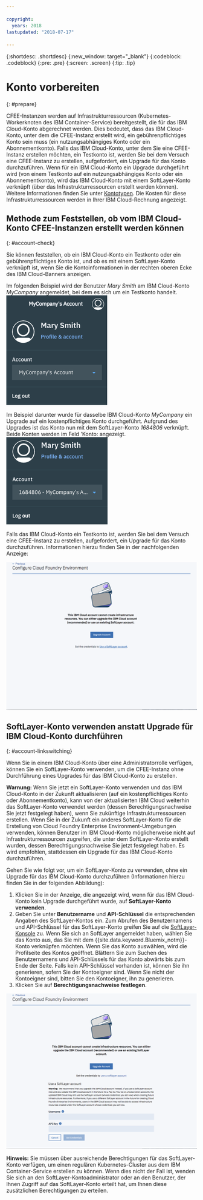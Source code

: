 ```yaml
---

copyright:
  years: 2018
lastupdated: "2018-07-17"

---
```


{:shortdesc: .shortdesc}
{:new_window: target="_blank"}
{:codeblock: .codeblock}
{:pre: .pre}
{:screen: .screen}
{:tip: .tip}

# Konto vorbereiten
{: #prepare}

CFEE-Instanzen werden auf Infrastrukturressourcen (Kubernetes-Workerknoten des IBM Container-Service) bereitgestellt, die für das IBM Cloud-Konto abgerechnet werden. Dies bedeutet, dass das IBM Cloud-Konto, unter dem die CFEE-Instanz erstellt wird, ein gebührenpflichtiges Konto sein muss (ein nutzungsabhängiges Konto oder ein Abonnementkonto). Falls das IBM Cloud-Konto, unter dem Sie eine CFEE-Instanz erstellen möchten, ein Testkonto ist, werden Sie bei dem Versuch eine CFEE-Instanz zu erstellen, aufgefordert, ein Upgrade für das Konto durchzuführen. Wenn für ein IBM Cloud-Konto ein Upgrade durchgeführt wird (von einem Testkonto auf ein nutzungsabhängiges Konto oder ein Abonnementkonto), wird das IBM Cloud-Konto mit einem SoftLayer-Konto verknüpft (über das Infrastrukturressourcen erstellt werden können). Weitere Informationen finden Sie unter [Kontotypen](https://console.bluemix.net/docs/account/index.html#accounts). Die Kosten für diese Infrastrukturressourcen werden in Ihrer IBM Cloud-Rechnung angezeigt.

## Methode zum Feststellen, ob vom IBM Cloud-Konto CFEE-Instanzen erstellt werden können
{: #account-check}

Sie können feststellen, ob ein IBM Cloud-Konto ein Testkonto oder ein gebührenpflichtiges Konto ist, und ob es mit einem SoftLayer-Konto verknüpft ist, wenn Sie die Kontoinformationen in der rechten oberen Ecke des IBM Cloud-Banners anzeigen.

Im folgenden Beispiel wird der Benutzer _Mary Smith_ am IBM Cloud-Konto _MyCompany_ angemeldet, bei dem es sich um ein Testkonto handelt. ![Kontoprüfung](img/AccountExample_1.png)

Im Beispiel darunter wurde für dasselbe IBM Cloud-Konto _MyCompany_ ein Upgrade auf ein kostenpflichtiges Konto durchgeführt. Aufgrund des Upgrades ist das Konto nun mit dem SoftLayer-Konto _1684806_ verknüpft. Beide Konten werden im Feld 'Konto: angezeigt. ![Kontoprüfung](img/AccountExample_2.png)

Falls das IBM Cloud-Konto ein Testkonto ist, werden Sie bei dem Versuch eine CFEE-Instanz zu erstellen, aufgefordert, ein Upgrade für das Konto durchzuführen. Informationen hierzu finden Sie in der nachfolgenden Anzeige:

![Kontoprüfung](img/UpgradeAccountPage_1.png)

## SoftLayer-Konto verwenden anstatt Upgrade für IBM Cloud-Konto durchführen
{: #account-linkswitching}

Wenn Sie in einem IBM Cloud-Konto über eine Administratorrolle verfügen, können Sie ein SoftLayer-Konto verwenden, um die CFEE-Instanz ohne Durchführung eines Upgrades für das IBM Cloud-Konto zu erstellen.


**Warnung:** Wenn Sie jetzt ein SoftLayer-Konto verwenden und das IBM Cloud-Konto in der Zukunft aktualisieren (auf ein kostenpflichtiges Konto oder Abonnementkonto), kann von der aktualisierten IBM Cloud weiterhin das SoftLayer-Konto verwendet werden (dessen Berechtigungsnachweise Sie jetzt festgelegt haben), wenn Sie zukünftige Infrastrukturressourcen erstellen. Wenn Sie in der Zukunft ein anderes SoftLayer-Konto für die Erstellung von Cloud Foundry Enterprise Environment-Umgebungen verwenden, können Benutzer im IBM Cloud-Konto möglicherweise nicht auf Infrastrukturressourcen zugreifen, die unter dem SoftLayer-Konto erstellt wurden, dessen Berechtigungsnachweise Sie jetzt festgelegt haben. Es wird empfohlen, stattdessen ein Upgrade für das IBM Cloud-Konto durchzuführen.

Gehen Sie wie folgt vor, um ein SoftLayer-Konto zu verwenden, ohne ein Upgrade für das IBM Cloud-Konto durchzuführen (Informationen hierzu finden Sie in der folgenden Abbildung):
1. Klicken Sie in der Anzeige, die angezeigt wird, wenn für das IBM Cloud-Konto kein Upgrade durchgeführt wurde, auf **SoftLayer-Konto verwenden**.
2. Geben Sie unter **Benutzername** und **API-Schlüssel** die entsprechenden Angaben des SoftLayer-Kontos ein. Zum Abrufen des Benutzernamens und API-Schlüssel für das SoftLayer-Konto greifen Sie auf die [SoftLayer-Konsole](https://control.softlayer.com) zu. Wenn Sie sich an SoftLayer angemeldet haben, wählen Sie das Konto aus, das Sie mit dem {{site.data.keyword.Bluemix_notm}}-Konto verknüpfen möchten. Wenn Sie das Konto auswählen, wird die Profilseite des Kontos geöffnet. Blättern Sie zum Suchen des Benutzernamens und API-Schlüssels für das Konto abwärts bis zum Ende der Seite. Falls kein API-Schlüssel vorhanden ist, können Sie ihn generieren, sofern Sie der Kontoeigner sind. Wenn Sie nicht der Kontoeigner sind, bitten Sie den Kontoeigner, ihn zu generieren.
3. Klicken Sie auf **Berechtigungsnachweise festlegen**.

![Kontoprüfung](img/UpgradeAccountPage_2.png)

**Hinweis:** Sie müssen über ausreichende Berechtigungen für das SoftLayer-Konto verfügen, um einen regulären Kubernetes-Cluster aus dem IBM Container-Service erstellen zu können. Wenn dies nicht der Fall ist, wenden Sie sich an den SoftLayer-Kontoadministrator oder an den Benutzer, der Ihnen Zugriff auf das SoftLayer-Konto erteilt hat, um Ihnen diese zusätzlichen Berechtigungen zu erteilen.
